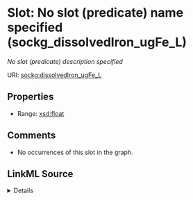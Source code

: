 

# Slot: No slot (predicate) name specified (sockg_dissolvedIron_ugFe_L)


_No slot (predicate) description specified_







URI: [sockg:dissolvedIron_ugFe_L](https://idir.uta.edu/sockg-ontology/docs/dissolvedIron_ugFe_L)



<!-- no inheritance hierarchy -->








## Properties

* Range: [xsd:float](http://www.w3.org/2001/XMLSchema#float)





## Comments

* No occurrences of this slot in the graph.



## LinkML Source

<details>

```yaml
name: sockg_dissolvedIron_ugFe_L
description: No slot (predicate) description specified
title: No slot (predicate) name specified
comments:
- No occurrences of this slot in the graph.
from_schema: soc-kg
rank: 1000
domain: sockg_WaterQualityConc
slot_uri: sockg:dissolvedIron_ugFe_L
alias: sockg_dissolvedIron_ugFe_L
range: float

```
</details>